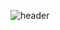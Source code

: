 ![header](https://capsule-render.vercel.app/api?type=blur&color=gradient&text=Hi!%20I'm%20abluehour&fontColor=d6ace6)
